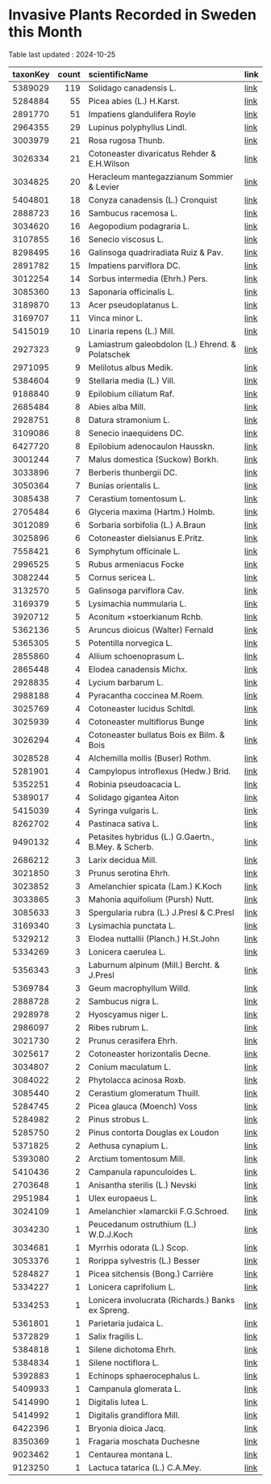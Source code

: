 
# Invasive Plants Recorded in Sweden this Month

Table last updated : 2024-10-25






|taxonKey | count|scientificName                                      |link |
|:--------|-----:|:---------------------------------------------------|:----|
|5389029  |   119|Solidago canadensis L.                              |[link](https://www.gbif.org/occurrence/search?country=SE&month=10&taxon_key=5389029&year=2024)|
|5284884  |    55|Picea abies (L.) H.Karst.                           |[link](https://www.gbif.org/occurrence/search?country=SE&month=10&taxon_key=5284884&year=2024)|
|2891770  |    51|Impatiens glandulifera Royle                        |[link](https://www.gbif.org/occurrence/search?country=SE&month=10&taxon_key=2891770&year=2024)|
|2964355  |    29|Lupinus polyphyllus Lindl.                          |[link](https://www.gbif.org/occurrence/search?country=SE&month=10&taxon_key=2964355&year=2024)|
|3003979  |    21|Rosa rugosa Thunb.                                  |[link](https://www.gbif.org/occurrence/search?country=SE&month=10&taxon_key=3003979&year=2024)|
|3026334  |    21|Cotoneaster divaricatus Rehder & E.H.Wilson         |[link](https://www.gbif.org/occurrence/search?country=SE&month=10&taxon_key=3026334&year=2024)|
|3034825  |    20|Heracleum mantegazzianum Sommier & Levier           |[link](https://www.gbif.org/occurrence/search?country=SE&month=10&taxon_key=3034825&year=2024)|
|5404801  |    18|Conyza canadensis (L.) Cronquist                    |[link](https://www.gbif.org/occurrence/search?country=SE&month=10&taxon_key=5404801&year=2024)|
|2888723  |    16|Sambucus racemosa L.                                |[link](https://www.gbif.org/occurrence/search?country=SE&month=10&taxon_key=2888723&year=2024)|
|3034620  |    16|Aegopodium podagraria L.                            |[link](https://www.gbif.org/occurrence/search?country=SE&month=10&taxon_key=3034620&year=2024)|
|3107855  |    16|Senecio viscosus L.                                 |[link](https://www.gbif.org/occurrence/search?country=SE&month=10&taxon_key=3107855&year=2024)|
|8298495  |    16|Galinsoga quadriradiata Ruiz & Pav.                 |[link](https://www.gbif.org/occurrence/search?country=SE&month=10&taxon_key=8298495&year=2024)|
|2891782  |    15|Impatiens parviflora DC.                            |[link](https://www.gbif.org/occurrence/search?country=SE&month=10&taxon_key=2891782&year=2024)|
|3012254  |    14|Sorbus intermedia (Ehrh.) Pers.                     |[link](https://www.gbif.org/occurrence/search?country=SE&month=10&taxon_key=3012254&year=2024)|
|3085360  |    13|Saponaria officinalis L.                            |[link](https://www.gbif.org/occurrence/search?country=SE&month=10&taxon_key=3085360&year=2024)|
|3189870  |    13|Acer pseudoplatanus L.                              |[link](https://www.gbif.org/occurrence/search?country=SE&month=10&taxon_key=3189870&year=2024)|
|3169707  |    11|Vinca minor L.                                      |[link](https://www.gbif.org/occurrence/search?country=SE&month=10&taxon_key=3169707&year=2024)|
|5415019  |    10|Linaria repens (L.) Mill.                           |[link](https://www.gbif.org/occurrence/search?country=SE&month=10&taxon_key=5415019&year=2024)|
|2927323  |     9|Lamiastrum galeobdolon (L.) Ehrend. & Polatschek    |[link](https://www.gbif.org/occurrence/search?country=SE&month=10&taxon_key=2927323&year=2024)|
|2971095  |     9|Melilotus albus Medik.                              |[link](https://www.gbif.org/occurrence/search?country=SE&month=10&taxon_key=2971095&year=2024)|
|5384604  |     9|Stellaria media (L.) Vill.                          |[link](https://www.gbif.org/occurrence/search?country=SE&month=10&taxon_key=5384604&year=2024)|
|9188840  |     9|Epilobium ciliatum Raf.                             |[link](https://www.gbif.org/occurrence/search?country=SE&month=10&taxon_key=9188840&year=2024)|
|2685484  |     8|Abies alba Mill.                                    |[link](https://www.gbif.org/occurrence/search?country=SE&month=10&taxon_key=2685484&year=2024)|
|2928751  |     8|Datura stramonium L.                                |[link](https://www.gbif.org/occurrence/search?country=SE&month=10&taxon_key=2928751&year=2024)|
|3109086  |     8|Senecio inaequidens DC.                             |[link](https://www.gbif.org/occurrence/search?country=SE&month=10&taxon_key=3109086&year=2024)|
|6427720  |     8|Epilobium adenocaulon Hausskn.                      |[link](https://www.gbif.org/occurrence/search?country=SE&month=10&taxon_key=6427720&year=2024)|
|3001244  |     7|Malus domestica (Suckow) Borkh.                     |[link](https://www.gbif.org/occurrence/search?country=SE&month=10&taxon_key=3001244&year=2024)|
|3033896  |     7|Berberis thunbergii DC.                             |[link](https://www.gbif.org/occurrence/search?country=SE&month=10&taxon_key=3033896&year=2024)|
|3050364  |     7|Bunias orientalis L.                                |[link](https://www.gbif.org/occurrence/search?country=SE&month=10&taxon_key=3050364&year=2024)|
|3085438  |     7|Cerastium tomentosum L.                             |[link](https://www.gbif.org/occurrence/search?country=SE&month=10&taxon_key=3085438&year=2024)|
|2705484  |     6|Glyceria maxima (Hartm.) Holmb.                     |[link](https://www.gbif.org/occurrence/search?country=SE&month=10&taxon_key=2705484&year=2024)|
|3012089  |     6|Sorbaria sorbifolia (L.) A.Braun                    |[link](https://www.gbif.org/occurrence/search?country=SE&month=10&taxon_key=3012089&year=2024)|
|3025896  |     6|Cotoneaster dielsianus E.Pritz.                     |[link](https://www.gbif.org/occurrence/search?country=SE&month=10&taxon_key=3025896&year=2024)|
|7558421  |     6|Symphytum officinale L.                             |[link](https://www.gbif.org/occurrence/search?country=SE&month=10&taxon_key=7558421&year=2024)|
|2996525  |     5|Rubus armeniacus Focke                              |[link](https://www.gbif.org/occurrence/search?country=SE&month=10&taxon_key=2996525&year=2024)|
|3082244  |     5|Cornus sericea L.                                   |[link](https://www.gbif.org/occurrence/search?country=SE&month=10&taxon_key=3082244&year=2024)|
|3132570  |     5|Galinsoga parviflora Cav.                           |[link](https://www.gbif.org/occurrence/search?country=SE&month=10&taxon_key=3132570&year=2024)|
|3169379  |     5|Lysimachia nummularia L.                            |[link](https://www.gbif.org/occurrence/search?country=SE&month=10&taxon_key=3169379&year=2024)|
|3920712  |     5|Aconitum ×stoerkianum Rchb.                         |[link](https://www.gbif.org/occurrence/search?country=SE&month=10&taxon_key=3920712&year=2024)|
|5362136  |     5|Aruncus dioicus (Walter) Fernald                    |[link](https://www.gbif.org/occurrence/search?country=SE&month=10&taxon_key=5362136&year=2024)|
|5365305  |     5|Potentilla norvegica L.                             |[link](https://www.gbif.org/occurrence/search?country=SE&month=10&taxon_key=5365305&year=2024)|
|2855860  |     4|Allium schoenoprasum L.                             |[link](https://www.gbif.org/occurrence/search?country=SE&month=10&taxon_key=2855860&year=2024)|
|2865448  |     4|Elodea canadensis Michx.                            |[link](https://www.gbif.org/occurrence/search?country=SE&month=10&taxon_key=2865448&year=2024)|
|2928835  |     4|Lycium barbarum L.                                  |[link](https://www.gbif.org/occurrence/search?country=SE&month=10&taxon_key=2928835&year=2024)|
|2988188  |     4|Pyracantha coccinea M.Roem.                         |[link](https://www.gbif.org/occurrence/search?country=SE&month=10&taxon_key=2988188&year=2024)|
|3025769  |     4|Cotoneaster lucidus Schltdl.                        |[link](https://www.gbif.org/occurrence/search?country=SE&month=10&taxon_key=3025769&year=2024)|
|3025939  |     4|Cotoneaster multiflorus Bunge                       |[link](https://www.gbif.org/occurrence/search?country=SE&month=10&taxon_key=3025939&year=2024)|
|3026294  |     4|Cotoneaster bullatus Bois ex Bilm. & Bois           |[link](https://www.gbif.org/occurrence/search?country=SE&month=10&taxon_key=3026294&year=2024)|
|3028528  |     4|Alchemilla mollis (Buser) Rothm.                    |[link](https://www.gbif.org/occurrence/search?country=SE&month=10&taxon_key=3028528&year=2024)|
|5281901  |     4|Campylopus introflexus (Hedw.) Brid.                |[link](https://www.gbif.org/occurrence/search?country=SE&month=10&taxon_key=5281901&year=2024)|
|5352251  |     4|Robinia pseudoacacia L.                             |[link](https://www.gbif.org/occurrence/search?country=SE&month=10&taxon_key=5352251&year=2024)|
|5389017  |     4|Solidago gigantea Aiton                             |[link](https://www.gbif.org/occurrence/search?country=SE&month=10&taxon_key=5389017&year=2024)|
|5415039  |     4|Syringa vulgaris L.                                 |[link](https://www.gbif.org/occurrence/search?country=SE&month=10&taxon_key=5415039&year=2024)|
|8262702  |     4|Pastinaca sativa L.                                 |[link](https://www.gbif.org/occurrence/search?country=SE&month=10&taxon_key=8262702&year=2024)|
|9490132  |     4|Petasites hybridus (L.) G.Gaertn., B.Mey. & Scherb. |[link](https://www.gbif.org/occurrence/search?country=SE&month=10&taxon_key=9490132&year=2024)|
|2686212  |     3|Larix decidua Mill.                                 |[link](https://www.gbif.org/occurrence/search?country=SE&month=10&taxon_key=2686212&year=2024)|
|3021850  |     3|Prunus serotina Ehrh.                               |[link](https://www.gbif.org/occurrence/search?country=SE&month=10&taxon_key=3021850&year=2024)|
|3023852  |     3|Amelanchier spicata (Lam.) K.Koch                   |[link](https://www.gbif.org/occurrence/search?country=SE&month=10&taxon_key=3023852&year=2024)|
|3033865  |     3|Mahonia aquifolium (Pursh) Nutt.                    |[link](https://www.gbif.org/occurrence/search?country=SE&month=10&taxon_key=3033865&year=2024)|
|3085633  |     3|Spergularia rubra (L.) J.Presl & C.Presl            |[link](https://www.gbif.org/occurrence/search?country=SE&month=10&taxon_key=3085633&year=2024)|
|3169340  |     3|Lysimachia punctata L.                              |[link](https://www.gbif.org/occurrence/search?country=SE&month=10&taxon_key=3169340&year=2024)|
|5329212  |     3|Elodea nuttallii (Planch.) H.St.John                |[link](https://www.gbif.org/occurrence/search?country=SE&month=10&taxon_key=5329212&year=2024)|
|5334269  |     3|Lonicera caerulea L.                                |[link](https://www.gbif.org/occurrence/search?country=SE&month=10&taxon_key=5334269&year=2024)|
|5356343  |     3|Laburnum alpinum (Mill.) Bercht. & J.Presl          |[link](https://www.gbif.org/occurrence/search?country=SE&month=10&taxon_key=5356343&year=2024)|
|5369784  |     3|Geum macrophyllum Willd.                            |[link](https://www.gbif.org/occurrence/search?country=SE&month=10&taxon_key=5369784&year=2024)|
|2888728  |     2|Sambucus nigra L.                                   |[link](https://www.gbif.org/occurrence/search?country=SE&month=10&taxon_key=2888728&year=2024)|
|2928978  |     2|Hyoscyamus niger L.                                 |[link](https://www.gbif.org/occurrence/search?country=SE&month=10&taxon_key=2928978&year=2024)|
|2986097  |     2|Ribes rubrum L.                                     |[link](https://www.gbif.org/occurrence/search?country=SE&month=10&taxon_key=2986097&year=2024)|
|3021730  |     2|Prunus cerasifera Ehrh.                             |[link](https://www.gbif.org/occurrence/search?country=SE&month=10&taxon_key=3021730&year=2024)|
|3025617  |     2|Cotoneaster horizontalis Decne.                     |[link](https://www.gbif.org/occurrence/search?country=SE&month=10&taxon_key=3025617&year=2024)|
|3034807  |     2|Conium maculatum L.                                 |[link](https://www.gbif.org/occurrence/search?country=SE&month=10&taxon_key=3034807&year=2024)|
|3084022  |     2|Phytolacca acinosa Roxb.                            |[link](https://www.gbif.org/occurrence/search?country=SE&month=10&taxon_key=3084022&year=2024)|
|3085440  |     2|Cerastium glomeratum Thuill.                        |[link](https://www.gbif.org/occurrence/search?country=SE&month=10&taxon_key=3085440&year=2024)|
|5284745  |     2|Picea glauca (Moench) Voss                          |[link](https://www.gbif.org/occurrence/search?country=SE&month=10&taxon_key=5284745&year=2024)|
|5284982  |     2|Pinus strobus L.                                    |[link](https://www.gbif.org/occurrence/search?country=SE&month=10&taxon_key=5284982&year=2024)|
|5285750  |     2|Pinus contorta Douglas ex Loudon                    |[link](https://www.gbif.org/occurrence/search?country=SE&month=10&taxon_key=5285750&year=2024)|
|5371825  |     2|Aethusa cynapium L.                                 |[link](https://www.gbif.org/occurrence/search?country=SE&month=10&taxon_key=5371825&year=2024)|
|5393080  |     2|Arctium tomentosum Mill.                            |[link](https://www.gbif.org/occurrence/search?country=SE&month=10&taxon_key=5393080&year=2024)|
|5410436  |     2|Campanula rapunculoides L.                          |[link](https://www.gbif.org/occurrence/search?country=SE&month=10&taxon_key=5410436&year=2024)|
|2703648  |     1|Anisantha sterilis (L.) Nevski                      |[link](https://www.gbif.org/occurrence/search?country=SE&month=10&taxon_key=2703648&year=2024)|
|2951984  |     1|Ulex europaeus L.                                   |[link](https://www.gbif.org/occurrence/search?country=SE&month=10&taxon_key=2951984&year=2024)|
|3024109  |     1|Amelanchier ×lamarckii F.G.Schroed.                 |[link](https://www.gbif.org/occurrence/search?country=SE&month=10&taxon_key=3024109&year=2024)|
|3034230  |     1|Peucedanum ostruthium (L.) W.D.J.Koch               |[link](https://www.gbif.org/occurrence/search?country=SE&month=10&taxon_key=3034230&year=2024)|
|3034681  |     1|Myrrhis odorata (L.) Scop.                          |[link](https://www.gbif.org/occurrence/search?country=SE&month=10&taxon_key=3034681&year=2024)|
|3053376  |     1|Rorippa sylvestris (L.) Besser                      |[link](https://www.gbif.org/occurrence/search?country=SE&month=10&taxon_key=3053376&year=2024)|
|5284827  |     1|Picea sitchensis (Bong.) Carrière                   |[link](https://www.gbif.org/occurrence/search?country=SE&month=10&taxon_key=5284827&year=2024)|
|5334227  |     1|Lonicera caprifolium L.                             |[link](https://www.gbif.org/occurrence/search?country=SE&month=10&taxon_key=5334227&year=2024)|
|5334253  |     1|Lonicera involucrata (Richards.) Banks ex Spreng.   |[link](https://www.gbif.org/occurrence/search?country=SE&month=10&taxon_key=5334253&year=2024)|
|5361801  |     1|Parietaria judaica L.                               |[link](https://www.gbif.org/occurrence/search?country=SE&month=10&taxon_key=5361801&year=2024)|
|5372829  |     1|Salix fragilis L.                                   |[link](https://www.gbif.org/occurrence/search?country=SE&month=10&taxon_key=5372829&year=2024)|
|5384818  |     1|Silene dichotoma Ehrh.                              |[link](https://www.gbif.org/occurrence/search?country=SE&month=10&taxon_key=5384818&year=2024)|
|5384834  |     1|Silene noctiflora L.                                |[link](https://www.gbif.org/occurrence/search?country=SE&month=10&taxon_key=5384834&year=2024)|
|5392883  |     1|Echinops sphaerocephalus L.                         |[link](https://www.gbif.org/occurrence/search?country=SE&month=10&taxon_key=5392883&year=2024)|
|5409933  |     1|Campanula glomerata L.                              |[link](https://www.gbif.org/occurrence/search?country=SE&month=10&taxon_key=5409933&year=2024)|
|5414990  |     1|Digitalis lutea L.                                  |[link](https://www.gbif.org/occurrence/search?country=SE&month=10&taxon_key=5414990&year=2024)|
|5414992  |     1|Digitalis grandiflora Mill.                         |[link](https://www.gbif.org/occurrence/search?country=SE&month=10&taxon_key=5414992&year=2024)|
|6422396  |     1|Bryonia dioica Jacq.                                |[link](https://www.gbif.org/occurrence/search?country=SE&month=10&taxon_key=6422396&year=2024)|
|8350369  |     1|Fragaria moschata Duchesne                          |[link](https://www.gbif.org/occurrence/search?country=SE&month=10&taxon_key=8350369&year=2024)|
|9023462  |     1|Centaurea montana L.                                |[link](https://www.gbif.org/occurrence/search?country=SE&month=10&taxon_key=9023462&year=2024)|
|9123250  |     1|Lactuca tatarica (L.) C.A.Mey.                      |[link](https://www.gbif.org/occurrence/search?country=SE&month=10&taxon_key=9123250&year=2024)|


